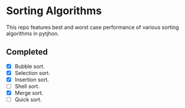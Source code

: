 # Sorting Algorithms
This repo features best and worst case performance of various sorting algorithms in pytjhon.

## Completed

- [x] Bubble sort.
- [x] Selection sort.
- [x] Insertion sort.
- [ ] Shell sort.
- [x] Merge sort.
- [ ] Quick sort.
